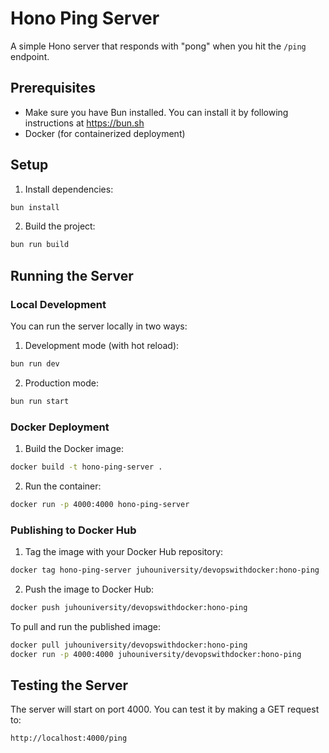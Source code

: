 # Hono Ping Server

A simple Hono server that responds with "pong" when you hit the `/ping` endpoint.

## Prerequisites

- Make sure you have Bun installed. You can install it by following instructions at https://bun.sh
- Docker (for containerized deployment)

## Setup

1. Install dependencies:

```bash
bun install
```

2. Build the project:

```bash
bun run build
```

## Running the Server

### Local Development

You can run the server locally in two ways:

1. Development mode (with hot reload):

```bash
bun run dev
```

2. Production mode:

```bash
bun run start
```

### Docker Deployment

1. Build the Docker image:

```bash
docker build -t hono-ping-server .
```

2. Run the container:

```bash
docker run -p 4000:4000 hono-ping-server
```

### Publishing to Docker Hub

1. Tag the image with your Docker Hub repository:

```bash
docker tag hono-ping-server juhouniversity/devopswithdocker:hono-ping
```

2. Push the image to Docker Hub:

```bash
docker push juhouniversity/devopswithdocker:hono-ping
```

To pull and run the published image:

```bash
docker pull juhouniversity/devopswithdocker:hono-ping
docker run -p 4000:4000 juhouniversity/devopswithdocker:hono-ping
```

## Testing the Server

The server will start on port 4000. You can test it by making a GET request to:

```
http://localhost:4000/ping
```
